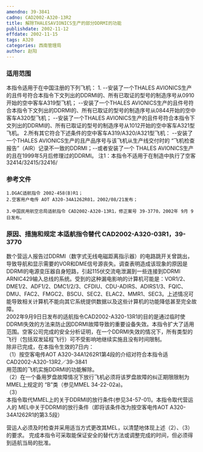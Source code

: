 ```yaml
---
amendno: 39-3841  
cadno: CAD2002-A320-13R2  
title: 解除THALESAVIONICS生产的部分DDRMI的功能  
publishdate: 2002-11-12  
effdate: 2002-11-15  
tags: A320  
categories: 西南管理局  
author: 赵阳  
---
```

  
### 适用范围  
本指令适用于在中国注册的下列飞机：
1.
--安装了一个THALES AVIONICS生产的且件号符合本指令下文列出的DDRMI的、所有已取证的型号的制造序号从0910开始的空中客车A319型飞机；
--安装了一个THALES AVIONICS生产的且件号符合本指令下文列出的DDRMI的、所有已取证的型号的制造序号从0844开始的空中客车A320型飞机；
--安装了一个THALES AVIONICS生产的且件号符合本指令下文列出的DDRMI的、所有已取证的型号的制造序号从1012开始的空中客车A321型飞机。
2.所有其它符合下述条件的空中客车A319/A320/A321型飞机：     --安装了一个THALES AVIONICS生产的且产品序号与该飞机从生产线交付时的 “飞机检查报告”（AIR）记录不一致的DDRMI；--或者安装了一个 THALES AVIONICS生产的且在1999年5月后修理过的DDRMI。
注1：本指令不适用于在制造中执行了空客32414/32415/32416/  
  
<!--more-->  
### 参考文件  
    1.DGAC适航指令 2002-458(B)R1；  
    2.空客用户电传 AOT A320-34A1262R01，2002/08/21发布；  
  
    3.中国民用航空总局适航指令 CAD2002-A320-13R1，修正案号 39-3770，2002年 9月 9日发布。  
  
### 原因、措施和规定 本适航指令替代 CAD2002-A320-03R1，39-3770  
 数个营运人报告过DDRMI（数字式无线电磁距离指示器）的电路跳开关曾跳出，导致导航和显示需要的VOR和DME信号源丧失。调查表明造成该现象的原因是DDRMI的电源变压器自身短路，引起115伏交流电泄漏到一些连接到DDRMI ARNIC429输入总线的系统。受到的这种漏电影响的计算机可能是：VOR1/2、DME1/2、ADF1/2、DMC1/2/3、CFDIU、CDU-ADIRS、ADIRS1/3、FQIC、DMU、FAC2、FMGC2、BSCU、SEC2、ELAC2、MMR1、SEC3。上述情况可能导致相关计算机不能向其它系统提供数据以及这些计算机的功能降低甚至完全故障。  
2002年9月9日日发布的适航指令CAD2002-A320-13R1的目的是通过临时使DDRMI失效的方法来防止因DDRMI故障导致的重要设备失效。本指令扩大了适用范围。空客公司完成的安全分析证明，在一个DDRMI失效的情况下，所有类型的飞行（包括双发延程飞行）可不受影响地继续实施且没有时间限制。  
    除非已完成，在本指令生效的7日内：  
   （1）按空客电传AOT A320-34A1262R1第4段的介绍对符合本指令适  
  CAD2002-A320-13R2／39-3841  
用范围的飞机实施DDRMI的功能解除。  
   （2）在一个备用罗盘故障情况下放行飞机必须将该罗盘故障的纠正期限限制为MMEL上规定的 “B”类（参见MMEL 34-22-02a)。  
（3）  
本指令取代MMEL上的关于DDRMI的放行条件(参见34-57-01)。本指令取代营运人的 MEL中关于DDRMI的放行条件（即将该条件改为按空客电传AOT A320-34A1262R1的第3.5段）  
  
营运人必须及时检查并采用适当方式更改其MEL，以清楚地体现上述（2）、（3）的要求。 完成本指令可采取能保证安全的替代方法或调整完成的时间，但必须得到适航当局的批准。  
